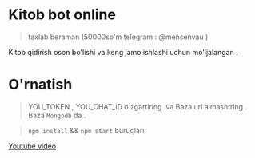 # Kitob bot online 

> taxlab beraman (50000so'm telegram : @mensenvau ) 

Kitob qidirish oson bo'lishi va keng jamo ishlashi uchun mo'ljalangan . 


# O'rnatish  

> YOU_TOKEN  , YOU_CHAT_ID  o'zgartiring  .va Baza url almashtring .
> Baza ```Mongodb``` da  .

> `npm install`  &&  `npm start` buruqlari 


[Youtube video ](https://www.youtube.com/watch?v=Ivnzx0bKW_M&list=PLXqNf4OGRcbYPJUnRvT55qohfC---efJk&index=2 "Youtube video ")


